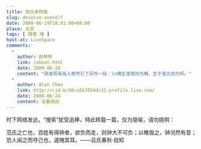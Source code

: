 ```yaml
---
title: 我也来转载
slug: deceive-oneself
date: 2009-06-19T18:01:00+08:00
place: 北京
tags: [ 随笔 墙 ]
host-at: LiveSpace
comments:
  -
    author: 颜林林
    link: /about.html
    date: 2009-06-20
    content: "刚发现有高人竟然引了另外一段：\n橘生淮南则为橘，生于淮北则为枳。"
  -
    author: Alan Chen 
    link: http://cid-bc50ca5b7024dc31.profile.live.com/
    date: 2009-06-24
    content: 没看明白
---
```

时下网络发达，“搜索”犹受追捧，特此转载一篇，仅为隐喻，请勿挑明：

范氏之亡也，百姓有得钟者，欲负而走，则钟大不可负；以椎毁之，钟况然有音；恐人闻之而夺己也，遽掩其耳。——吕氏春秋·自知
